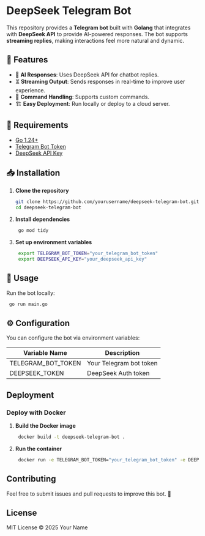 # DeepSeek Telegram Bot

This repository provides a **Telegram bot** built with **Golang** that integrates with **DeepSeek API** to provide AI-powered responses. The bot supports **streaming replies**, making interactions feel more natural and dynamic.

## 🚀 Features
- 🤖 **AI Responses**: Uses DeepSeek API for chatbot replies.
- ⏳ **Streaming Output**: Sends responses in real-time to improve user experience.
- 🎯 **Command Handling**: Supports custom commands.
- 🏗 **Easy Deployment**: Run locally or deploy to a cloud server.

## 📌 Requirements
- [Go 1.24+](https://go.dev/dl/)
- [Telegram Bot Token](https://core.telegram.org/bots/tutorial#obtain-your-bot-token)
- [DeepSeek API Key](https://www.deepseek.com/)

## 📥 Installation
1. **Clone the repository**
   ```sh
   git clone https://github.com/yourusername/deepseek-telegram-bot.git
   cd deepseek-telegram-bot
    ```
2. **Install dependencies**
   ```sh
    go mod tidy
    ```

3. **Set up environment variables**
   ```sh
    export TELEGRAM_BOT_TOKEN="your_telegram_bot_token"
    export DEEPSEEK_API_KEY="your_deepseek_api_key"
    ```

## 🚀 Usage
Run the bot locally:
   ```sh
    go run main.go
   ```
## ⚙️ Configuration
You can configure the bot via environment variables:

| Variable Name   | 	Description            |
|-----------------|-------------------------|
| TELEGRAM_BOT_TOKEN	      | Your Telegram bot token |
| DEEPSEEK_TOKEN	 | DeepSeek Auth token     |

## Deployment
### Deploy with Docker
1. **Build the Docker image**
   ```sh
    docker build -t deepseek-telegram-bot .
   ```
   
2. **Run the container**
   ```sh
    docker run -e TELEGRAM_BOT_TOKEN="your_telegram_bot_token" -e DEEPSEEK_TOKEN="your_deepseek_auth_token" telegram-deepseek-bot
   ```

## Contributing
Feel free to submit issues and pull requests to improve this bot. 🚀

## License
MIT License © 2025 Your Name
